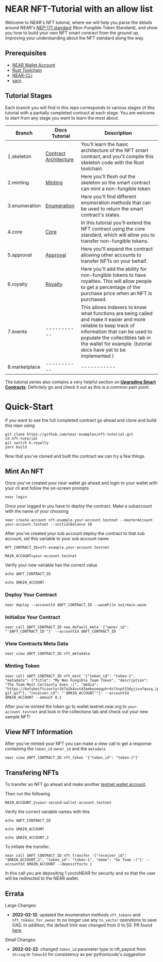 # NEAR NFT-Tutorial with an allow list

Welcome to NEAR's NFT tutorial, where we will help you parse the details around NEAR's [NEP-171 standard](https://nomicon.io/Standards/NonFungibleToken/Core.html) (Non-Fungible Token Standard), and show you how to build your own NFT smart contract from the ground up, improving your understanding about the NFT standard along the way. 

## Prerequisites

* [NEAR Wallet Account](wallet.testnet.near.org)
* [Rust Toolchain](https://docs.near.org/docs/develop/contracts/rust/intro#installing-the-rust-toolchain)
* [NEAR-CLI](https://docs.near.org/docs/tools/near-cli#setup)
* [yarn](https://classic.yarnpkg.com/en/docs/install#mac-stable)

## Tutorial Stages 

Each branch you will find in this repo corresponds to various stages of this tutorial with a partially completed contract at each stage. You are welcome to start from any stage you want to learn the most about. 



| Branch        | Docs Tutorial                                                                                    | Description |
| ------------- | ------------------------------------------------------------------------------------------------ | ----------- |
| 1.skeleton    | [Contract Architecture](https://docs.near.org/docs/tutorials/contracts/nfts/skeleton) | You'll learn the basic architecture of the NFT smart contract, and you'll compile this skeleton code with the Rust toolchain.            |
| 2.minting     | [Minting](https://docs.near.org/docs/tutorials/contracts/nfts/minting)                |Here you'll flesh out the skeleton so the smart contract can mint a non-fungible token             |
| 3.enumeration | [Enumeration](https://docs.near.org/docs/tutorials/contracts/nfts/enumeration)        |    Here you'll find different enumeration methods that can be used to return the smart contract's states.          |
| 4.core        | [Core](https://docs.near.org/docs/tutorials/contracts/nfts/core)                      | In this tutorial you'll extend the NFT contract using the core standard, which will allow you to transfer non-fungible tokens.             |
| 5.approval    | [Approval](https://docs.near.org/docs/tutorials/contracts/nfts/approvals)             | Here you'll expand the contract allowing other accounts to transfer NFTs on your behalf.            |
| 6.royalty     | [Royalty](https://docs.near.org/docs/tutorials/contracts/nfts/royalty)                                                                                        |Here you'll add the ability for non-fungible tokens to have royalties. This will allow people to get a percentage of the purchase price when an NFT is purchased.             |
| 7.events      | -----------                                                                                        |   This allows indexers to know what functions are being called and make it easier and more reliable to keep track of information that can be used to populate the collectibles tab in the wallet for example. (tutorial docs have yet to be implemented )          |
| 8.marketplace | -----------                                                                                      | -----------             |


The tutorial series also contains a very helpful section on [**Upgrading Smart Contracts**](https://docs.near.org/docs/tutorials/contracts/nfts/upgrade-contract). Definitely go and check it out as this is a common pain point.

# Quick-Start 

If you want to see the full completed contract go ahead and clone and build this repo using 

```=bash
git clone https://github.com/near-examples/nft-tutorial.git 
cd nft-tutorial
git switch 6.royalty
yarn build
```

Now that you've cloned and built the contract we can try a few things. 

## Mint An NFT

Once you've created your near wallet go ahead and login to your wallet with your cli and follow the on-screen prompts

```=bash
near login
```

Once your logged in you have to deploy the contract. Make a subaccount with the name of your choosing 

```=bash 
near create-account nft-example.your-account.testnet --masterAccount your-account.testnet --initialBalance 10
```

After you've created your sub account deploy the contract to that sub account, set this variable to your sub account name

```=bash
NFT_CONTRACT_ID=nft-example.your-account.testnet

MAIN_ACCOUNT=your-account.testnet
```

Verify your new variable has the correct value
```=bash
echo $NFT_CONTRACT_ID

echo $MAIN_ACCOUNT
```


### Deploy Your Contract
```=bash
near deploy --accountId $NFT_CONTRACT_ID --wasmFile out/main.wasm
```

### Initialize Your Contract 

```=bash
near call $NFT_CONTRACT_ID new_default_meta '{"owner_id": "'$NFT_CONTRACT_ID'"}' --accountId $NFT_CONTRACT_ID
```

### View Contracts Meta Data

```=bash
near view $NFT_CONTRACT_ID nft_metadata
```
### Minting Token

```bash=
near call $NFT_CONTRACT_ID nft_mint '{"token_id": "token-1", "metadata": {"title": "My Non Fungible Team Token", "description": "The Team Most Certainly Goes :)", "media": "https://bafybeiftczwrtyr3k7a2k4vutd3amkwsmaqyhrdzlhvpt33dyjivufqusq.ipfs.dweb.link/goteam-gif.gif"}, "receiver_id": "'$MAIN_ACCOUNT'"}' --accountId $MAIN_ACCOUNT --amount 0.1
```

After you've minted the token go to wallet.testnet.near.org to `your-account.testnet` and look in the collections tab and check out your new sample NFT! 



## View NFT Information

After you've minted your NFT you can make a view call to get a response containing the `token_id` `owner_id` and the `metadata`

```bash=
near view $NFT_CONTRACT_ID nft_token '{"token_id": "token-1"}'
```

## Transfering NFTs

To transfer an NFT go ahead and make another [testnet wallet account](https://wallet.testnet.near.org).

Then run the following
```bash=
MAIN_ACCOUNT_2=your-second-wallet-account.testnet
```

Verify the correct variable names with this

```=bash
echo $NFT_CONTRACT_ID

echo $MAIN_ACCOUNT

echo $MAIN_ACCOUNT_2
```

To initiate the transfer..

```bash=
near call $NFT_CONTRACT_ID nft_transfer '{"receiver_id": "$MAIN_ACCOUNT_2", "token_id": "token-1", "memo": "Go Team :)"}' --accountId $MAIN_ACCOUNT --depositYocto 1
```

In this call you are depositing 1 yoctoNEAR for security and so that the user will be redirected to the NEAR wallet.

## Errata

Large Changes:
* **2022-02-12**: updated the enumeration methods `nft_tokens` and `nft_tokens_for_owner` to no longer use any `to_vector` operations to save GAS. In addition, the default limit was changed from 0 to 50. PR found [here](https://github.com/near-examples/nft-tutorial/pull/17). 

Small Changes:
* **2022-02-22**: changed `token_id` parameter type in nft_payout from `String` to `TokenId` for consistency as per pythonicode's suggestion
